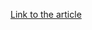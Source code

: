 [Link to the article](https://blog.google/threat-analysis-group/google-disrupted-dragonbridge-activity-q1-2024/)
